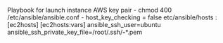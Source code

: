 Playbook for launch instance AWS
key pair - chmod 400
/etc/ansible/ansible.conf - host_key_checking = false
etc/ansible/hosts :
[ec2hosts]
[ec2hosts:vars]
ansible_ssh_user=ubuntu
ansible_ssh_private_key_file=/root/.ssh/**-***.pem
